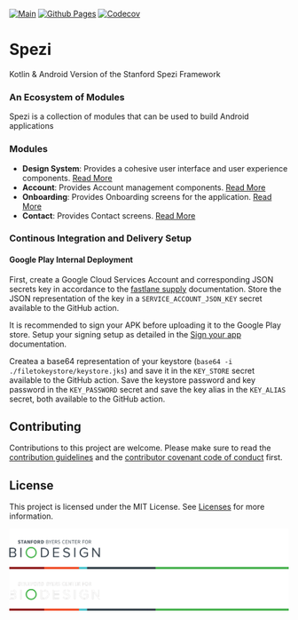 [![Main](https://github.com/StanfordSpezi/SpeziKt/actions/workflows/main.yml/badge.svg)](https://github.com/StanfordSpezi/SpeziKt/actions/workflows/main.yml)
[![Github Pages](https://github.com/StanfordSpezi/SpeziKt/actions/workflows/pages/pages-build-deployment/badge.svg?branch=gh-pages)](https://github.com/StanfordSpezi/SpeziKt/actions/workflows/pages/pages-build-deployment)
[![Codecov](https://codecov.io/gh/StanfordSpezi/SpeziKt/branch/main/graph/badge.svg)](https://app.codecov.io/gh/StanfordSpezi/SpeziKt)


# Spezi

Kotlin &amp; Android Version of the Stanford Spezi Framework


### An Ecosystem of Modules

Spezi is a collection of modules that can be used to build Android applications


### Modules

- **Design System**: Provides a cohesive user interface and user experience
  components. [Read More](./core/design/README.md)
- **Account**: Provides Account management components. [Read More](./modules/account/README.md)
- **Onboarding**: Provides Onboarding screens for the
  application. [Read More](./modules/onboarding/README.md)
- **Contact**: Provides Contact screens. [Read More](./modules/contact/README.md)


### Continous Integration and Delivery Setup

#### Google Play Internal Deployment

First, create a Google Cloud Services Account and corresponding JSON secrets key in accordance to the [fastlane supply](https://docs.fastlane.tools/actions/supply/) documentation. Store the JSON representation of the key in a `SERVICE_ACCOUNT_JSON_KEY` secret available to the GitHub action.

It is recommended to sign your APK before uploading it to the Google Play store. Setup your signing setup as detailed in the [Sign your app](https://developer.android.com/studio/publish/app-signing.html) documentation.

Createa a base64 representation of your keystore (`base64 -i ./filetokeystore/keystore.jks`) and save it in the `KEY_STORE` secret available to the GitHub action. Save the keystore password and key password in the `KEY_PASSWORD` secret and save the key alias in the `KEY_ALIAS` secret, both available to the GitHub action.


## Contributing

Contributions to this project are welcome. Please make sure to read the [contribution guidelines](https://github.com/StanfordSpezi/.github/blob/main/CONTRIBUTING.md) and the [contributor covenant code of conduct](https://github.com/StanfordSpezi/.github/blob/main/CODE_OF_CONDUCT.md) first.


## License

This project is licensed under the MIT License. See [Licenses](https://github.com/StanfordSpezi/Spezi/tree/main/LICENSES) for more information.

![Spezi Footer](https://raw.githubusercontent.com/StanfordSpezi/.github/main/assets/Footer.png#gh-light-mode-only)
![Spezi Footer](https://raw.githubusercontent.com/StanfordSpezi/.github/main/assets/Footer~dark.png#gh-dark-mode-only)
